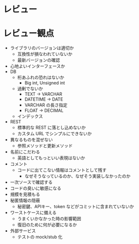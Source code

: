 レビュー
=============

# レビュー観点

* ライブラリのバージョンは適切か
  + 互換性が損なわれていないか
  + 最新バージョンの確認
* 心地よいインターフェースか
* DB
  + 桁あふれの恐れはないか
    - Big int, Unsigned int
  + 過剰でないか
    - TEXT -> VARCHAR
    - DATETIME -> DATE
    - VARCHAR の長さ指定
    - FLOAT -> DECIMAL
  + インデックス
* REST
  + 標準的な REST に落とし込めないか
  + カスタム URL でシンプルにできないか
* 異なるものを混ぜない
  + 参照メソッドと更新メソッド
* 名前にこだわる
  + 英語としてもっといい表現はないか
* コメント
  + コードに出てこない情報はコメントとして残す
    - なぜそうなっているのか、なぜそう実装しなかったのか
* 一次ソースで確認する
* コードの臭いに敏感になる
* 規模を見積もる
* 秘匿情報の隠蔽
  + 秘密鍵、APIキー、token などがコミットに含まれていないか
* ワーストケースに備える
  + うまくいかなかった時の影響範囲
  + 復旧のために何が必要になるか
* 外部サービス
  + テストの mock/stub 化

